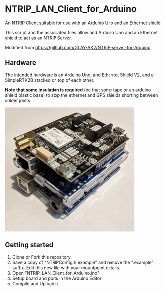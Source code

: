 # NTRIP_LAN_Client_for_Arduino
An NTRIP Client suitable for use with an Arduino Uno and an Ethernet shield

This script and the associated files allow and Arduino Uno and an Ethernet shield to act as an NTRIP Server.

Modified from https://github.com/GLAY-AK2/NTRIP-server-for-Arduino

## Hardware

The intended hardware is an Arduino Uno, and Ethernet Shield V2, and a SimpleRTK2B stacked on top of each other.

**Note that some insulation is required** (be that some tape or an arduino shield plastic base) to stop the ethernet and GPS shields shorting between solder joints.

<img src="https://github.com/MattWoodhead/NTRIP_LAN_Client_for_Arduino/blob/master/uno_stacked.png" height="400">

## Getting started

1. Clone or Fork this repository.
2. Save a copy of "NTRIPConfig.h.example" and remove the ".example" suffix. Edit this new file with your mountpoint details.
3. Open "NTRIP_LAN_Client_for_Arduino.ino"
4. Setup board and ports in the Arduino Editor
5. Compile and Upload :)
